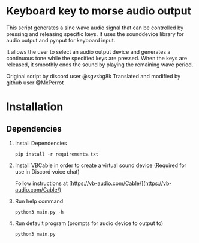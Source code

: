 # Keyboard key to morse audio output

This script generates a sine wave audio signal that can be controlled by pressing and releasing specific keys.
It uses the sounddevice library for audio output and pynput for keyboard input.

It allows the user to select an audio output device and generates a continuous tone while the specified keys are pressed.
When the keys are released, it smoothly ends the sound by playing the remaining wave period.

Original script by discord user @sgvsbg8k
Translated and modified by github user @MxPerrot

# Installation

## Dependencies

1. Install Dependencies

    ```shell
    pip install -r requirements.txt
    ```

2. Install VBCable in order to create a virtual sound device (Required for use in Discord voice chat)

    Follow instructions at [https://vb-audio.com/Cable/](https://vb-audio.com/Cable/)

3. Run help command 

    ```shell
    python3 main.py -h
    ```

4. Run default program (prompts for audio device to output to)

    ```shell
    python3 main.py
    ```